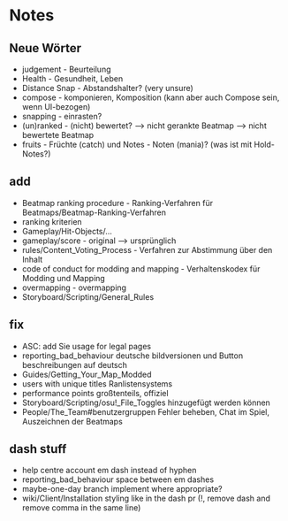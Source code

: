 # Notes

## Neue Wörter

- judgement - Beurteilung
- Health - Gesundheit, Leben
- Distance Snap - Abstandshalter? (very unsure)
- compose - komponieren, Komposition (kann aber auch Compose sein, wenn UI-bezogen)
- snapping - einrasten?
- (un)ranked - (nicht) bewertet? --> nicht gerankte Beatmap --> nicht bewertete Beatmap
- fruits - Früchte (catch) und Notes - Noten (mania)? (was ist mit Hold-Notes?)

## add

- Beatmap ranking procedure - Ranking-Verfahren für Beatmaps/Beatmap-Ranking-Verfahren
- ranking kriterien
- Gameplay/Hit-Objects/...
- gameplay/score - original --> ursprünglich
- rules/Content_Voting_Process - Verfahren zur Abstimmung über den Inhalt
- code of conduct for modding and mapping - Verhaltenskodex für Modding und Mapping
- overmapping - overmapping
- Storyboard/Scripting/General_Rules

## fix

- ASC: add Sie usage for legal pages
- reporting_bad_behaviour deutsche bildversionen und Button beschreibungen auf deutsch
- Guides/Getting_Your_Map_Modded
- users with unique titles Ranlistensystems
- performance points großtenteils, offiziel
- Storyboard/Scripting/osu!_File_Toggles hinzugefügt werden können
- People/The_Team#benutzergruppen Fehler beheben, Chat im Spiel, Auszeichnen der Beatmaps

## dash stuff

- help centre account em dash instead of hyphen
- reporting_bad_behaviour space between em dashes
- maybe-one-day branch implement where appropriate?
- wiki/Client/Installation styling like in the dash pr (!, remove dash and remove comma in the same line)
